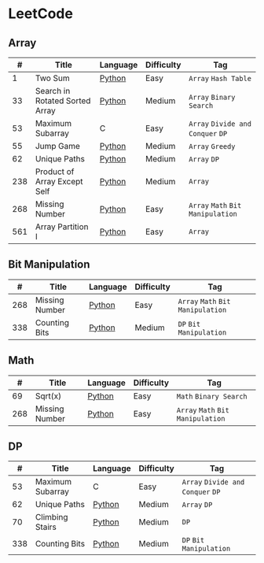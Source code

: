 

# LeetCode

## Array

| #  | Title        |Language       |Difficulty       |Tag                |
| ---- | ------------ | ------------- | --------------- | ----------------- |
| 1  | Two Sum      | [Python](https://github.com/zjjyh96/LeetCode/blob/master/Python/001.py)        |Easy             |`Array` `Hash Table`   |
| 33 | Search in Rotated Sorted Array | [Python](https://github.com/zjjyh96/LeetCode/blob/master/Python/033.py)        |Medium           |`Array` `Binary Search`       |
| 53 | Maximum Subarray    | C |Easy           |`Array` `Divide and Conquer` `DP`       |
| 55 | Jump Game    | [Python](https://github.com/zjjyh96/LeetCode/blob/master/Python/055.py)        |Medium           |`Array` `Greedy`       |
| 62 | Unique Paths | [Python](https://github.com/zjjyh96/LeetCode/blob/master/Python/062.py)        |Medium           |`Array` `DP`       |
| 238| Product of Array Except Self | [Python](https://github.com/zjjyh96/LeetCode/blob/master/Python/238.py)        |Medium           |`Array`       |
| 268| Missing Number    | [Python](https://github.com/zjjyh96/LeetCode/blob/master/Python/268.py)   |Easy           |`Array` `Math` `Bit Manipulation`       |
| 561| Array Partition I    | [Python](https://github.com/zjjyh96/LeetCode/blob/master/Python/561.py)|Easy           |`Array`       |

## Bit Manipulation

| #    | Title        |Language       |Difficulty       |Tag                |
| ---- | ------------ | ------------- | --------------- | ----------------- |
| 268  | Missing Number  | [Python](https://github.com/zjjyh96/LeetCode/blob/master/Python/268.py)     |Easy             |`Array` `Math` `Bit Manipulation`       |
| 338  | Counting Bits   | [Python](https://github.com/zjjyh96/LeetCode/blob/master/Python/338.py)     |Medium           |`DP` `Bit Manipulation`  |


## Math

| #    | Title        |Language       |Difficulty       |Tag                |
| ---- | ------------ | ------------- | --------------- | ----------------- |
| 69   | Sqrt(x)         | [Python](https://github.com/zjjyh96/LeetCode/blob/master/Python/069.py)     |Easy             |`Math` `Binary Search`  |
| 268  | Missing Number  | [Python](https://github.com/zjjyh96/LeetCode/blob/master/Python/268.py)     |Easy             |`Array` `Math` `Bit Manipulation`       |

## DP

| #    | Title        |Language       |Difficulty       |Tag                |
| ---- | ------------ | ------------- | --------------- | ----------------- |
| 53 | Maximum Subarray    | C |Easy           |`Array` `Divide and Conquer` `DP`       |
| 62 | Unique Paths | [Python](https://github.com/zjjyh96/LeetCode/blob/master/Python/062.py)        |Medium           |`Array` `DP`       |
| 70 | Climbing Stairs | [Python](https://github.com/zjjyh96/LeetCode/blob/master/Python/070.py)        |Medium           |`DP`       |
| 338  | Counting Bits   | [Python](https://github.com/zjjyh96/LeetCode/blob/master/Python/338.py)     |Medium           |`DP` `Bit Manipulation`  |

